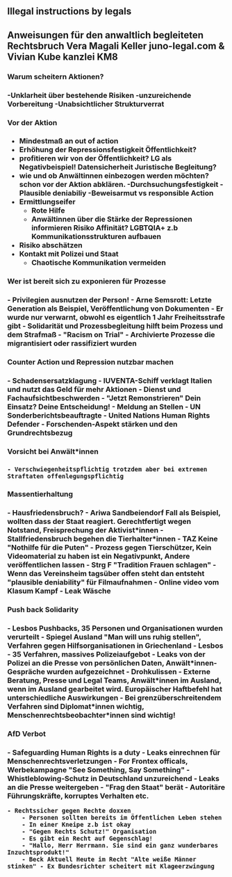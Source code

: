 <h2>Illegal instructions by legals<h2>

Anweisungen für den anwaltlich begleiteten Rechtsbruch
Vera Magali Keller juno-legal.com & Vivian Kube kanzlei KM8

<h3>Warum scheitern Aktionen?<h3>
-Unklarheit über bestehende Risiken
-unzureichende Vorbereitung
-Unabsichtlicher Strukturverrat

<h3>Vor der Aktion<h3>

- Mindestmaß an out of action
- Erhöhung der Repressionsfestigkeit
 Öffentlichkeit?
 - profitieren wir von der Öffentlichkeit? LG als Negativbeispiel!
 Datensicherheit
 Juristische Begleitung?
 - wie und ob Anwältinnen einbezogen werden möchten?
 schon vor der Aktion abklären.
 -Durchsuchungsfestigkeit
 -Plausible deniabiliy
 -Beweisarmut vs responsible Action
 - Ermittlungseifer
 	- Rote Hilfe 
 	- Anwältinnen über die Stärke der Repressionen informieren
 Risiko Affinität? LGBTQIA+ z.b
 Kommunikationsstrukturen aufbauen
 - Risiko abschätzen 
 - Kontakt mit Polizei und Staat
 	- Chaotische Kommunikation vermeiden
 	
<h3>Wer ist bereit sich zu exponieren für Prozesse<h3>
	- Privilegien ausnutzen der Person!
	- Arne Semsrott: Letzte Generation als Beispiel, Veröffentlichung von Dokumenten
		- Er wurde nur verwarnt, obwohl es eigentlich 1 Jahr Freiheitsstrafe gibt
	- Solidarität und Prozessbegleitung hilft beim Prozess und dem Strafmaß
	- "Racism on Trial" - Archivierte Prozesse die migrantisiert oder rassifiziert wurden
<h3>Counter Action und Repression nutzbar machen<h3>
	- Schadensersatzklagung
		- IUVENTA-Schiff verklagt Italien und nutzt das Geld für mehr Aktionen
	- Dienst und Fachaufsichtbeschwerden
		- "Jetzt Remonstrieren" Dein Einsatz? Deine Entscheidung! 
	- Meldung an Stellen
		- UN Sonderberichtsbeauftragte
		- United Nations Human Rights Defender 
		- Forschenden-Aspekt stärken und den Grundrechtsbezug
		
<h3>Vorsicht bei Anwält*innen<h3>

	- Verschwiegenheitspflichtig trotzdem aber bei extremen Straftaten offenlegungspflichtig
	
<h3>Massentierhaltung<h3>
	- Hausfriedensbruch? - Ariwa Sandbeiendorf Fall als Beispiel, wollten dass der Staat reagiert. Gerechtfertigt wegen Notstand, Freisprechung der Aktivist*innen
		- Stallfriedensbruch begehen die Tierhalter*innen
		- TAZ Keine "Nothilfe für die Puten" - Prozess gegen Tierschützer, Kein Videomaterial zu haben ist ein Negativpunkt, Andere veröffentlichen lassen
		- Strg F "Tradition Frauen schlagen" - Wenn das Vereinsheim tagsüber offen steht dan entsteht "plausible deniability" für Filmaufnahmen
		- Online video vom Klasum Kampf
		- Leak Wäsche
<h3>Push back Solidarity<h3> 
	- Lesbos Pushbacks, 35 Personen und Organisationen wurden verurteilt
		- Spiegel Ausland "Man will uns ruhig stellen", Verfahren gegen Hilfsorganisationen in Griechenland
		- Lesbos - 35 Verfahren, massives Polizeiaufgebot 
		- Leaks von der Polizei an die Presse von persönlichen Daten, Anwält*innen-Gespräche wurden aufgezeichnet - Drohkulissen
		- Externe Beratung, Presse und Legal Teams, Anwält*innen im Ausland, wenn im Ausland gearbeitet wird. Europäischer Haftbefehl hat unterschiedliche Auswirkungen
		- Bei grenzüberschreitendem Verfahren sind Diplomat*innen wichtig, Menschenrechtsbeobachter*innen sind wichtig!
<h3>AfD Verbot<h3>
	- Safeguarding Human Rights is a duty - Leaks einrechnen für Menschenrechtsverletzungen - For Frontex officals, Werbekampagne "See Something, Say Something"
	    - Whistleblowing-Schutz in Deutschland unzureichend
	    - Leaks an die Presse weitergeben
	    - "Frag den Staat" berät 
		- Autoritäre Führungskräfte, korruptes Verhalten etc.
		
	- Rechtssicher gegen Rechte doxxen
		- Personen sollten bereits im Öffentlichen Leben stehen
		- In einer Kneipe z.b ist okay
		- "Gegen Rechts Schutz!" Organisation
		- Es gibt ein Recht auf Gegenschlag!
		- "Hallo, Herr Herrmann. Sie sind ein ganz wunderbares Inzuchtsprodukt!"
		- Beck Aktuell Heute im Recht "Alte weiße Männer stinken" - Ex Bundesrichter scheitert mit Klageerzwingung
		
		
		
		
		
		
		
		
		
	
	
	
	
 	

